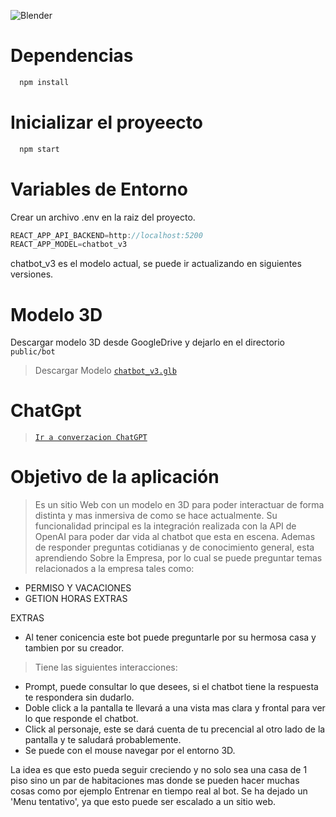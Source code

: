 ![Blender](https://drive.google.com/uc?export=download&id=1Ldgg1dNQZMZGGkH_nwSqo_L939-mNrEq)

# Dependencias
```bash
  npm install
```

# Inicializar el proyeecto
```bash
  npm start
```

# Variables de Entorno
Crear un archivo .env en la raiz del proyecto.
```jsx
REACT_APP_API_BACKEND=http://localhost:5200
REACT_APP_MODEL=chatbot_v3
```
chatbot_v3 es el modelo actual, se puede ir actualizando en siguientes versiones.

# Modelo 3D
Descargar modelo 3D desde GoogleDrive y dejarlo en el directorio `public/bot`
>  Descargar Modelo [`chatbot_v3.glb`](https://drive.google.com/file/d/1ErDGywAYWRe9bohjFCDpRhL_sTUseRRK/view?usp=drive_link)


# ChatGpt
> [`Ir a converzacion ChatGPT`](https://chat.openai.com/share/3928b612-b6a9-48f9-a195-0701faedee43)


# Objetivo de la aplicación
> Es un sitio Web con un modelo en 3D para poder interactuar de forma distinta y mas inmersiva de como se hace actualmente.
> Su funcionalidad principal es la integración realizada con la API de OpenAI para poder dar vida al chatbot que esta en escena. Ademas de responder preguntas cotidianas y de conocimiento general, esta aprendiendo Sobre la Empresa, por lo cual se puede preguntar temas relacionados a la empresa tales como:

- PERMISO Y VACACIONES
- GETION HORAS EXTRAS

EXTRAS

- Al tener conicencia este bot puede preguntarle por su hermosa casa y tambien por su creador.

> Tiene las siguientes interacciones:
- Prompt, puede consultar lo que desees, si el chatbot tiene la respuesta te respondera sin dudarlo.
- Doble click a la pantalla te llevará a una vista mas clara y frontal para ver lo que responde el chatbot.
- Click al personaje, este se dará cuenta de tu precencial al otro lado de la pantalla y te saludará probablemente.
- Se puede con el mouse navegar por el entorno 3D.

La idea es que esto pueda seguir creciendo y no solo sea una casa de 1 piso sino un par de habitaciones mas donde se pueden hacer muchas cosas como por ejemplo Entrenar en tiempo real al bot.
Se ha dejado un 'Menu tentativo', ya que esto puede ser escalado a un sitio web.

